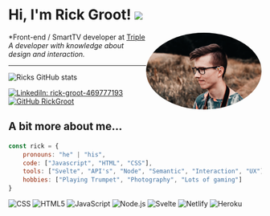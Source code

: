 <h1> Hi, I'm Rick Groot! <img src="https://media.giphy.com/media/12tm8YmekCwcyQ/giphy.gif" width="100"></h1>
<img align='right' src="https://github.com/RickGroot/Portfolio/blob/main/img/profile2.jpg?raw=true" width="230" style="border-radius:50%">

*Front-end / SmartTV developer at [Triple](https://www.wearetriple.com)  
*A developer with knowledge about design and interaction.*

***

![Ricks GitHub stats](https://github-readme-stats.vercel.app/api?username=rickgroot&show_icons=true&theme=dracula)

[![LinkediIn: rick-groot-469777193](https://img.shields.io/badge/-rickgroot-blue?style=flat-square&logo=Linkedin&logoColor=white&link=https://www.linkedin.com/in/rick-groot-469777193/)](https://www.linkedin.com/in/rick-groot-469777193/)
[![GitHub RickGroot](https://img.shields.io/github/followers/rickgroot?label=follow&style=social)](https://github.com/rickgroot)

## A bit more about me...
```javascript
const rick = {
    pronouns: "he" | "his",
    code: ["Javascript", "HTML", "CSS"],
    tools: ["Svelte", "API's", "Node", "Semantic", "Interaction", "UX"],
    hobbies: ["Playing Trumpet", "Photography", "Lots of gaming"]
}
```

![CSS](https://img.shields.io/badge/-CSS-000000?style=flat&logo=css3&logoColor=663399)
![HTML5](https://img.shields.io/badge/-HTML5-000000?style=flat&logo=HTML5)
![JavaScript](https://img.shields.io/badge/-JavaScript-000000?style=flat&logo=javascript)
![Node.js](https://img.shields.io/badge/-Node.js-000000?style=flat&logo=node.js&logoColor=339933)
![Svelte](https://img.shields.io/badge/-Svelte-000000?style=flat&logo=svelte&logoColor=FF3E00)
![Netlify](https://img.shields.io/badge/-Netlify-000000?style=flat&logo=netlify&logoColor=00C7B7)
![Heroku](https://img.shields.io/badge/-Heroku-000000?style=flat&logo=heroku&logoColor=430098)

